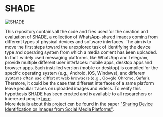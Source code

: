 # SHADE

![SHADE](https://github.com/andreaunitn/SHADE/assets/105369215/d109f523-c4a9-4fae-9ec8-6af249526972)

This repository contains all the code and files used for the creation and evaluation of SHADE, a collection of WhatsApp-shared images coming from different types of physical devices and software interfaces. The aim is to move the first steps toward the unexplored task of identifying the device type and operating system from which a media content has been uploaded. In fact, widely used messaging platforms, like WhatsApp and Telegram, provide multiple different user interfaces: mobile apps, desktop apps and browser apps. Each installed version (mobile or desktop) is compiled for the specific operating system (e.g., Android, iOS, Windows), and different systems often use different web browsers (e.g., Google Chrome, Safari). Therefore, it could be the case that different interfaces of a same platform leave peculiar traces on uploaded images and videos. To verify this hypothesis SHADE has been created and is available to all researchers or interested people [here](https://mmlab.disi.unitn.it/resources/published-datasets).
 <br />
More details about this project can be found in the paper ["Sharing Device Identification on Images from Social Media Platforms"](https://ieeexplore.ieee.org/abstract/document/9948824?casa_token=iYRvcxFplywAAAAA:az05tclVET_JCOxBRKWcJ2fVdGvX2dPAZUjhzYfmizxAH_5sWBxos81bPU5vzn8VFfE62TWL).
